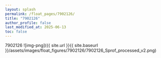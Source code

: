 ```yaml
---
layout: splash
permalink: /float_pages/7902126/
title: "7902126"
author_profile: false
last_modified_at: 2025-06-13
toc: false
---
```

 
7902126
![img-png]({{ site.url }}{{ site.baseurl }}/assets/images/float_figures/7902126/7902126_Sprof_processed_v2.png)